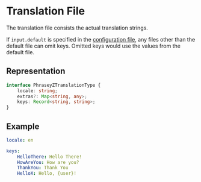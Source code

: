 # Translation File

The translation file consists the actual translation strings.

If `input.default` is specified in the [configuration file](./configuration.md), any files other than the default file can omit keys. Omitted keys would use the values from the default file.

## Representation

```ts
interface PhraseyZTranslationType {
    locale: string;
    extras?: Map<string, any>;
    keys: Record<string, string>;
}
```

## Example

```yaml
locale: en

keys:
    HelloThere: Hello There!
    HowAreYou: How are you?
    ThankYou: Thank You
    HelloX: Hello, {user}!
```
